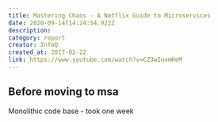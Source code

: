 ```yaml
---
title: Mastering Chaos - A Netflix Guide to Microservices
date: 2020-09-14T14:24:54.922Z
description: 
category: report
creator: InfoQ
created_at: 2017-02-22
link: https://www.youtube.com/watch?v=CZ3wIuvmHeM
---
```


## Before moving to msa

Monolithic code base - took one week 